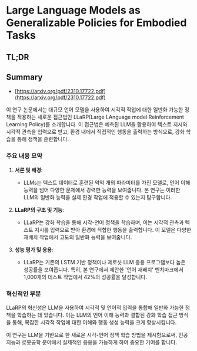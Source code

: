 # Large Language Models as Generalizable Policies for Embodied Tasks
## TL;DR
## Summary
- [https://arxiv.org/pdf/2310.17722.pdf](https://arxiv.org/pdf/2310.17722.pdf)

이 연구 논문에서는 대규모 언어 모델을 사용하여 시각적 작업에 대한 일반화 가능한 정책을 적용하는 새로운 접근법인 LLaRP(Large LAnguage model Reinforcement Learning Policy)를 소개합니다. 이 접근법은 예측된 LLM을 활용하여 텍스트 지시와 시각적 관측을 입력으로 받고, 환경 내에서 직접적인 행동을 출력하는 방식으로, 강화 학습을 통해 정책을 훈련합니다.

### 주요 내용 요약

1. **서론 및 배경**:
   - LLMs는 텍스트 데이터로 훈련된 억억 개의 파라미터를 가진 모델로, 언어 이해 능력을 넘어 다양한 문제에서 강력한 능력을 보여줍니다. 본 연구는 이러한 LLM의 일반화 능력을 실제 환경 작업에 적용할 수 있는지 탐구합니다.

2. **LLaRP의 구조 및 기능**:
   - LLaRP는 강화 학습을 통해 시각-언어 정책을 학습하며, 이는 시각적 관측과 텍스트 지시를 입력으로 받아 환경에 적합한 행동을 출력합니다. 이 모델은 다양한 재배치 작업에서 고도의 일반화 능력을 보여줍니다.

3. **성능 평가 및 응용**:
   - LLaRP는 기존의 LSTM 기반 정책이나 제로샷 LLM 응용 프로그램보다 높은 성공률을 보여줍니다. 특히, 본 연구에서 제안한 '언어 재배치' 벤치마크에서 1,000개의 테스트 작업에서 42%의 성공률을 달성합니다.

### 혁신적인 부분
LLaRP의 혁신성은 LLM을 사용하여 시각적 및 언어적 입력을 통합해 일반화 가능한 정책을 학습하는 데 있습니다. 이는 LLM의 언어 이해 능력과 결합된 강화 학습 접근 방식을 통해, 복잡한 시각적 작업에 대한 이해와 행동 생성 능력을 크게 향상시킵니다.

이 연구는 LLM을 기반으로 한 새로운 시각-언어 정책 학습 방법을 제시함으로써, 인공 지능과 로봇공학 분야에서 실제적인 응용을 가능하게 하여 중요한 기여를 합니다.